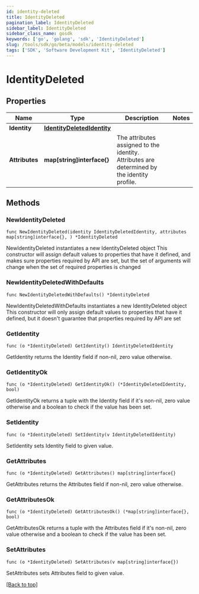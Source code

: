 ```yaml
---
id: identity-deleted
title: IdentityDeleted
pagination_label: IdentityDeleted
sidebar_label: IdentityDeleted
sidebar_class_name: gosdk
keywords: ['go', 'golang', 'sdk', 'IdentityDeleted'] 
slug: /tools/sdk/go/beta/models/identity-deleted
tags: ['SDK', 'Software Development Kit', 'IdentityDeleted']
---
```


# IdentityDeleted

## Properties

Name | Type | Description | Notes
------------ | ------------- | ------------- | -------------
**Identity** | [**IdentityDeletedIdentity**](IdentityDeletedIdentity) |  | 
**Attributes** | **map[string]interface{}** | The attributes assigned to the identity. Attributes are determined by the identity profile. | 

## Methods

### NewIdentityDeleted

`func NewIdentityDeleted(identity IdentityDeletedIdentity, attributes map[string]interface{}, ) *IdentityDeleted`

NewIdentityDeleted instantiates a new IdentityDeleted object
This constructor will assign default values to properties that have it defined,
and makes sure properties required by API are set, but the set of arguments
will change when the set of required properties is changed

### NewIdentityDeletedWithDefaults

`func NewIdentityDeletedWithDefaults() *IdentityDeleted`

NewIdentityDeletedWithDefaults instantiates a new IdentityDeleted object
This constructor will only assign default values to properties that have it defined,
but it doesn't guarantee that properties required by API are set

### GetIdentity

`func (o *IdentityDeleted) GetIdentity() IdentityDeletedIdentity`

GetIdentity returns the Identity field if non-nil, zero value otherwise.

### GetIdentityOk

`func (o *IdentityDeleted) GetIdentityOk() (*IdentityDeletedIdentity, bool)`

GetIdentityOk returns a tuple with the Identity field if it's non-nil, zero value otherwise
and a boolean to check if the value has been set.

### SetIdentity

`func (o *IdentityDeleted) SetIdentity(v IdentityDeletedIdentity)`

SetIdentity sets Identity field to given value.


### GetAttributes

`func (o *IdentityDeleted) GetAttributes() map[string]interface{}`

GetAttributes returns the Attributes field if non-nil, zero value otherwise.

### GetAttributesOk

`func (o *IdentityDeleted) GetAttributesOk() (*map[string]interface{}, bool)`

GetAttributesOk returns a tuple with the Attributes field if it's non-nil, zero value otherwise
and a boolean to check if the value has been set.

### SetAttributes

`func (o *IdentityDeleted) SetAttributes(v map[string]interface{})`

SetAttributes sets Attributes field to given value.



[[Back to top]](#) 



